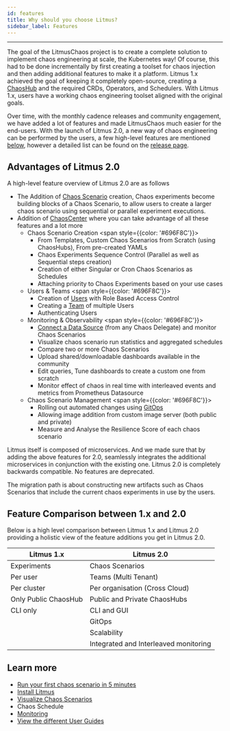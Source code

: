```yaml
---
id: features
title: Why should you choose Litmus?
sidebar_label: Features
---
```


---

The goal of the LitmusChaos project is to create a complete solution to implement chaos engineering at scale, the Kubernetes way! Of course, this had to be done incrementally by first creating a toolset for chaos injection and then adding additional features to make it a platform. Litmus 1.x achieved the goal of keeping it completely open-source, creating a [ChaosHub](../concepts/chaoshub.md) and the required CRDs, Operators, and Schedulers. With Litmus 1.x, users have a working chaos engineering toolset aligned with the original goals.

Over time, with the monthly cadence releases and community engagement, we have added a lot of features and made LitmusChaos much easier for the end-users. With the launch of Litmus 2.0, a new way of chaos engineering can be performed by the users, a few high-level features are mentioned [below](features.md#advantages-of-litmus-20), however a detailed list can be found on the [release page](https://github.com/litmuschaos/litmus/releases).

## Advantages of Litmus 2.0

A high-level feature overview of Litmus 2.0 are as follows

- The Addition of [Chaos Scenario](../concepts/chaos-workflow.md) creation, Chaos experiments become building blocks of a Chaos Scenario, to allow users to create a larger chaos scenario using sequential or parallel experiment executions.
- Addition of [ChaosCenter](../getting-started/resources.md#chaoscenter) where you can take advantage of all these features and a lot more
  - Chaos Scenario Creation
    <span style={{color: '#696F8C'}}>
    <ul>
    <li>From Templates, Custom Chaos Scenarios from Scratch (using ChaosHubs), From pre-created YAMLs</li>
    <li>Chaos Experiments Sequence Control (Parallel as well as Sequential steps creation)</li>
    <li>Creation of either Singular or Cron Chaos Scenarios as Schedules</li>
    <li>Attaching priority to Chaos Experiments based on your use cases</li>
    </ul>
    </span>
  - Users & Teams
    <span style={{color: '#696F8C'}}>
    <ul>
    <li>Creation of <a href="../concepts/user-management">Users</a> with Role Based Access Control</li>
    <li>Creating a <a href="../concepts/teaming" >Team</a> of multiple Users</li>
    <li>Authenticating Users</li>
    </ul>
    </span>
  - Monitoring & Observability
    <span style={{color: '#696F8C'}}>
    <ul>
    <li><a href="../concepts/datasource">Connect a Data Source</a> (from any Chaos Delegate) and monitor Chaos Scenarios</li>
    <li>Visualize chaos scenario run statistics and aggregated schedules</li>
    <li>Compare two or more Chaos Scenarios</li>
    <li>Upload shared/downloadable dashboards available in the community</li>
    <li>Edit queries, Tune dashboards to create a custom one from scratch</li>
    <li>Monitor effect of chaos in real time with interleaved events and metrics from Prometheus Datasource</li>
    </ul>
    </span>
  - Chaos Scenario Management
    <span style={{color: '#696F8C'}}>
    <ul>
    <li>Rolling out automated changes using <a href="../concepts/gitops" >GitOps</a></li>
    <li>Allowing image addition from custom image server (both public and private)</li>
    <li>Measure and Analyse the Resilience Score of each chaos scenario</li>
    </ul>
    </span>

Litmus itself is composed of microservices. And we made sure that by adding the above features for 2.0, seamlessly integrates the additional microservices in conjunction with the existing one. Litmus 2.0 is completely backwards compatible. No features are deprecated.

The migration path is about constructing new artifacts such as Chaos Scenarios that include the current chaos experiments in use by the users.

## Feature Comparison between 1.x and 2.0

Below is a high level comparison between Litmus 1.x and Litmus 2.0 providing a holistic view of the feature additions you get in Litmus 2.0.

| Litmus 1.x           | Litmus 2.0                            |
| -------------------- | ------------------------------------- |
| Experiments          | Chaos Scenarios                       |
| Per user             | Teams (Multi Tenant)                  |
| Per cluster          | Per organisation (Cross Cloud)        |
| Only Public ChaosHub | Public and Private ChaosHubs          |
| CLI only             | CLI and GUI                           |
|                      | GitOps                                |
|                      | Scalability                           |
|                      | Integrated and Interleaved monitoring |

## Learn more

- [Run your first chaos scenario in 5 minutes](../getting-started/run-your-first-experiment.md)
- [Install Litmus](../getting-started/installation.md)
- [Visualize Chaos Scenarios](../concepts/visualize-experiment.md)
- Chaos Schedule
- [Monitoring](../concepts/app-infra-monitoring.md)
- [View the different User Guides](../user-guides/overview.md)
